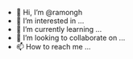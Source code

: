 - 👋 Hi, I’m @ramongh
- 👀 I’m interested in ...
- 🌱 I’m currently learning ...
- 💞️ I’m looking to collaborate on ...
- 📫 How to reach me ...

<!---
ramongh/ramongh is a ✨ special ✨ repository because its `README.md` (this file) appears on your GitHub profile.
You can click the Preview link to take a look at your changes.
--->
